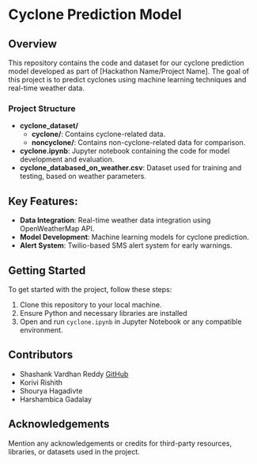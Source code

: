 # Cyclone Prediction Model

## Overview
This repository contains the code and dataset for our cyclone prediction model developed as part of [Hackathon Name/Project Name]. The goal of this project is to predict cyclones using machine learning techniques and real-time weather data.

### Project Structure
- **cyclone_dataset/**
  - **cyclone/**: Contains cyclone-related data.
  - **noncyclone/**: Contains non-cyclone-related data for comparison.
- **cyclone.ipynb**: Jupyter notebook containing the code for model development and evaluation.
- **cyclone_databased_on_weather.csv**: Dataset used for training and testing, based on weather parameters.

## Key Features:
- **Data Integration**: Real-time weather data integration using OpenWeatherMap API.
- **Model Development**: Machine learning models for cyclone prediction.
- **Alert System**: Twilio-based SMS alert system for early warnings.

## Getting Started
To get started with the project, follow these steps:
1. Clone this repository to your local machine.
2. Ensure Python and necessary libraries are installed
3. Open and run `cyclone.ipynb` in Jupyter Notebook or any compatible environment.

## Contributors
- Shashank Vardhan Reddy [GitHub](https://github.com/svr060105)
- Korivi Rishith
- Shourya Hagadivte
- Harshambica Gadalay

## Acknowledgements
Mention any acknowledgements or credits for third-party resources, libraries, or datasets used in the project.
